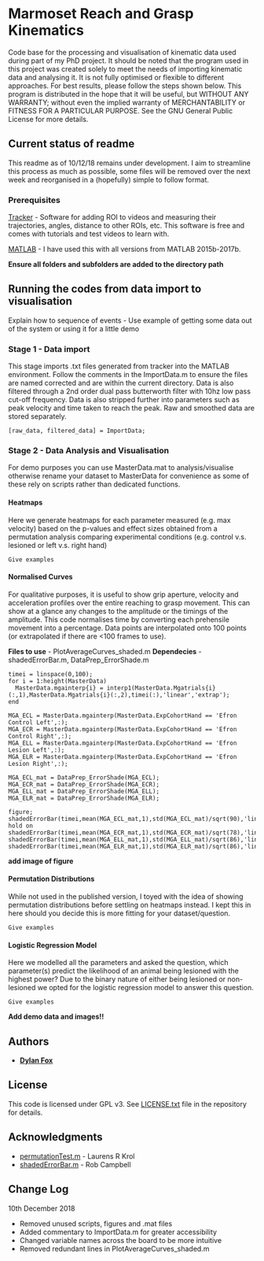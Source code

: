# Marmoset Reach and Grasp Kinematics 

Code base for the processing and visualisation of kinematic data used during part of my PhD project. It should be noted that the program used in this project was created solely to meet the needs of importing kinematic data and analysing it. It is not fully optimised or flexible to different approaches. For best results, please follow the steps shown below. This program is distributed in the hope that it will be useful, but WITHOUT ANY WARRANTY; without even the implied warranty of MERCHANTABILITY or FITNESS FOR A PARTICULAR PURPOSE. See the GNU General Public License for more details.

## Current status of readme 

This readme as of 10/12/18 remains under development. I aim to streamline this process as much as possible, some files will be removed over the next week and reorganised in a (hopefully) simple to follow format. 

### Prerequisites

[Tracker](https://physlets.org/tracker/) - Software for adding ROI to videos and measuring their trajectories, angles, distance to other ROIs, etc. This software is free and comes with tutorials and test videos to learn with. 

[MATLAB](https://au.mathworks.com/products/matlab.html) - I have used this with all versions from MATLAB 2015b-2017b. 

**Ensure all folders and subfolders are added to the directory path**

## Running the codes from data import to visualisation

Explain how to sequence of events - Use example of getting some data out of the system or using it for a little demo

### Stage 1 - Data import 

This stage imports .txt files generated from tracker into the MATLAB environment. Follow the comments in the ImportData.m to ensure the files are named corrected and are within the current directory. Data is also filtered through a 2nd order dual pass butterworth filter with 10hz low pass cut-off frequency. Data is also stripped further into parameters such as peak velocity and time taken to reach the peak. Raw and smoothed data are stored separately.  

```
[raw_data, filtered_data] = ImportData;
```

### Stage 2 - Data Analysis and Visualisation 

For demo purposes you can use MasterData.mat to analysis/visualise otherwise rename your dataset to MasterData for convenience as some of these rely on scripts rather than dedicated functions.  

#### Heatmaps 

Here we generate heatmaps for each parameter measured (e.g. max velocity) based on the p-values and effect sizes obtained from a permutation analysis comparing experimental conditions (e.g. control v.s. lesioned or left v.s. right hand) 

```
Give examples
```

#### Normalised Curves

For qualitative purposes, it is useful to show grip aperture, velocity and acceleration profiles over the entire reaching to grasp movement. This can show at a glance any changes to the amplitude or the timings of the amplitude. This code normalises time by converting each prehensile movement into a percentage. Data points are interpolated onto 100 points (or extrapolated if there are <100 frames to use). 

**Files to use**  - PlotAverageCurves_shaded.m
**Dependecies** - shadedErrorBar.m, DataPrep_ErrorShade.m

```
timei = linspace(0,100);
for i = 1:height(MasterData)
  MasterData.mgainterp{i} = interp1(MasterData.Mgatrials{i}(:,1),MasterData.Mgatrials{i}(:,2),timei(:),'linear','extrap');
end

MGA_ECL = MasterData.mgainterp(MasterData.ExpCohortHand == 'Efron Control Left',:);
MGA_ECR = MasterData.mgainterp(MasterData.ExpCohortHand == 'Efron Control Right',:);
MGA_ELL = MasterData.mgainterp(MasterData.ExpCohortHand == 'Efron Lesion Left',:);
MGA_ELR = MasterData.mgainterp(MasterData.ExpCohortHand == 'Efron Lesion Right',:);

MGA_ECL_mat = DataPrep_ErrorShade(MGA_ECL);
MGA_ECR_mat = DataPrep_ErrorShade(MGA_ECR);
MGA_ELL_mat = DataPrep_ErrorShade(MGA_ELL);
MGA_ELR_mat = DataPrep_ErrorShade(MGA_ELR);

figure;
shadedErrorBar(timei,mean(MGA_ECL_mat,1),std(MGA_ECL_mat)/sqrt(90),'lineprops','b');
hold on 
shadedErrorBar(timei,mean(MGA_ECR_mat,1),std(MGA_ECR_mat)/sqrt(78),'lineprops','r');
shadedErrorBar(timei,mean(MGA_ELL_mat,1),std(MGA_ELL_mat)/sqrt(86),'lineprops','g');
shadedErrorBar(timei,mean(MGA_ELR_mat,1),std(MGA_ELR_mat)/sqrt(86),'lineprops','k');
```
**add image of figure** 

#### Permutation Distributions 

While not used in the published version, I toyed with the idea of showing permutation distributions before settling on heatmaps instead. I kept this in here should you decide this is more fitting for your dataset/question. 

```
Give examples
```

#### Logistic Regression Model 

Here we modelled all the parameters and asked the question, which parameter(s) predict the likelihood of an animal being lesioned with the highest power? Due to the binary nature of either being lesioned or non-lesioned we opted for the logistic regression model to answer this question. 

```
Give examples
```

**Add demo data and images!!** 

## Authors

* [**Dylan Fox**](https://github.com/DylanFox)

## License

This code is licensed under GPL v3. See [LICENSE.txt](LICENSE.txt) file in the repository for details.

## Acknowledgments

* [permutationTest.m](https://github.com/lrkrol/permutationTest) - Laurens R Krol
* [shadedErrorBar.m](https://github.com/raacampbell/shadedErrorBar) - Rob Campbell

## Change Log 

10th December 2018

* Removed unused scripts, figures and .mat files 
* Added commentary to ImportData.m for greater accessibility
* Changed variable names across the board to be more intuitive 
* Removed redundant lines in PlotAverageCurves_shaded.m
